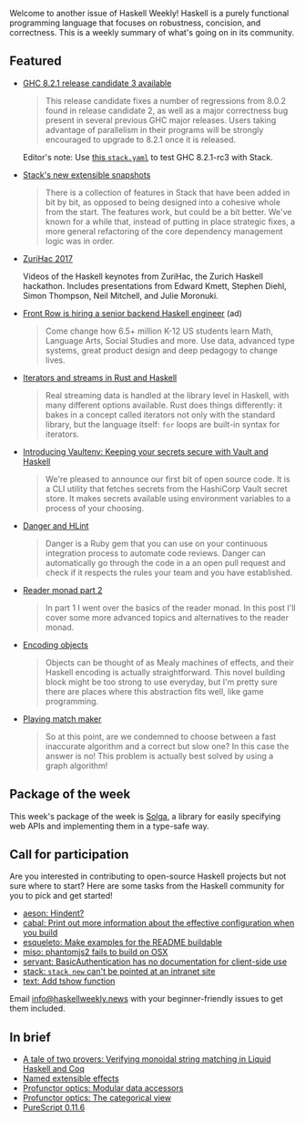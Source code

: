 Welcome to another issue of Haskell Weekly!
Haskell is a purely functional programming language that focuses on robustness, concision, and correctness.
This is a weekly summary of what's going on in its community.

## Featured

-   [GHC 8.2.1 release candidate 3 available](https://mail.haskell.org/pipermail/ghc-devs/2017-July/014364.html)

    > This release candidate fixes a number of regressions from 8.0.2 found in release candidate 2, as well as a major correctness bug present in several previous GHC major releases. Users taking advantage of parallelism in their programs will be strongly encouraged to upgrade to 8.2.1 once it is released.

    Editor's note: Use [this `stack.yaml`](https://gist.github.com/tfausak/623d283cfe7a338bcbfca56ddfec0ecd/cc31f363737a40d297af934f813730b022fdfd64) to test GHC 8.2.1-rc3 with Stack.

-   [Stack's new extensible snapshots](https://www.fpcomplete.com/blog/2017/07/stacks-new-extensible-snapshots)

    > There is a collection of features in Stack that have been added in bit by bit, as opposed to being designed into a cohesive whole from the start. The features work, but could be a bit better. We've known for a while that, instead of putting in place strategic fixes, a more general refactoring of the core dependency management logic was in order.

-   [ZuriHac 2017](https://www.youtube.com/playlist?list=PLOvRW_utVPVkoZ5GuodkejFU8MiH6_SB7)

    Videos of the Haskell keynotes from ZuriHac, the Zurich Haskell hackathon. Includes presentations from Edward Kmett, Stephen Diehl, Simon Thompson, Neil Mitchell, and Julie Moronuki.

-   [Front Row is hiring a senior backend Haskell engineer](https://frontrow.workable.com/j/463B843754) (ad)

    > Come change how 6.5+ million K-12 US students learn Math, Language Arts, Social Studies and more. Use data, advanced type systems, great product design and deep pedagogy to change lives.

-   [Iterators and streams in Rust and Haskell](https://www.fpcomplete.com/blog/2017/07/iterators-streams-rust-haskell)

    > Real streaming data is handled at the library level in Haskell, with many different options available. Rust does things differently: it bakes in a concept called iterators not only with the standard library, but the language itself: `for` loops are built-in syntax for iterators.

-   [Introducing Vaultenv: Keeping your secrets secure with Vault and Haskell](https://tech.channable.com/posts/2017-07-06-introducing-vaultenv-keeping-your-secrets-safe-with-vault-and-haskell.html)

    > We're pleased to announce our first bit of open source code. It is a CLI utility that fetches secrets from the HashiCorp Vault secret store. It makes secrets available using environment variables to a process of your choosing.

-   [Danger and HLint](http://allocinit.io/haskell/danger-and-hlint/)

    > Danger is a Ruby gem that you can use on your continuous integration process to automate code reviews. Danger can automatically go through the code in a an open pull request and check if it respects the rules your team and you have established.

-   [Reader monad part 2](https://medium.com/@jonathangfischoff/monad-reader-part-2-d812dda1d03e)

    > In part 1 I went over the basics of the reader monad. In this post I'll cover some more advanced topics and alternatives to the reader monad.

-   [Encoding objects](https://www.schoolofhaskell.com/user/fumieval/encoding-objects)

    > Objects can be thought of as Mealy machines of effects, and their Haskell encoding is actually straightforward. This novel building block might be too strong to use everyday, but I'm pretty sure there are places where this abstraction fits well, like game programming.

-   [Playing match maker](https://mmhaskell.com/blog/2017/7/10/playing-match-maker)

    > So at this point, are we condemned to choose between a fast inaccurate algorithm and a correct but slow one? In this case the answer is no! This problem is actually best solved by using a graph algorithm!

## Package of the week

This week's package of the week is [Solga](https://www.stackage.org/lts-8.22/package/solga-0.1.0.2),
a library for easily specifying web APIs and implementing them in a type-safe way.

## Call for participation

Are you interested in contributing to open-source Haskell projects but not sure where to start?
Here are some tasks from the Haskell community for you to pick and get started!

- [aeson: Hindent?](https://github.com/bos/aeson/issues/527)
- [cabal: Print out more information about the effective configuration when you build](https://github.com/haskell/cabal/issues/3945)
- [esqueleto: Make examples for the README buildable](https://github.com/bitemyapp/esqueleto/issues/4)
- [miso: phantomjs2 fails to build on OSX](https://github.com/dmjio/miso/issues/160)
- [servant: BasicAuthentication has no documentation for client-side use](https://github.com/haskell-servant/servant/issues/752)
- [stack: `stack new` can't be pointed at an intranet site](https://github.com/commercialhaskell/stack/issues/2804)
- [text: Add tshow function](https://github.com/bos/text/issues/183)

Email <info@haskellweekly.news> with your beginner-friendly issues to get them included.

## In brief

-   [A tale of two provers: Verifying monoidal string matching in Liquid Haskell and Coq](https://nikivazou.github.io/static/Haskell17/a-tale.pdf)
-   [Named extensible effects](https://www.schoolofhaskell.com/user/fumieval/extensible/named-extensible-effects)
-   [Profunctor optics: Modular data accessors](https://arxiv.org/abs/1703.10857)
-   [Profunctor optics: The categorical view](https://bartoszmilewski.com/2017/07/07/profunctor-optics-the-categorical-view/)
-   [PureScript 0.11.6](https://github.com/purescript/purescript/releases/tag/v0.11.6)
